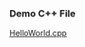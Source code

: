 ### Demo C++ File
[HelloWorld.cpp](https://github.com/mv5903/fortune-street-knockoff/blob/main/learn/LearningCPP/LearningCPP/HelloWorld.cpp)
